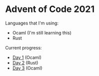 # Advent of Code 2021

Languages that I'm using:

- Ocaml (I'm still learning this)
- Rust

Current progress:

- [Day 1](ocaml/day1/) (Ocaml)
- [Day 2](rust/src/day2/) (Rust)
- [Day 3](ocaml/day3/) (Ocaml)
